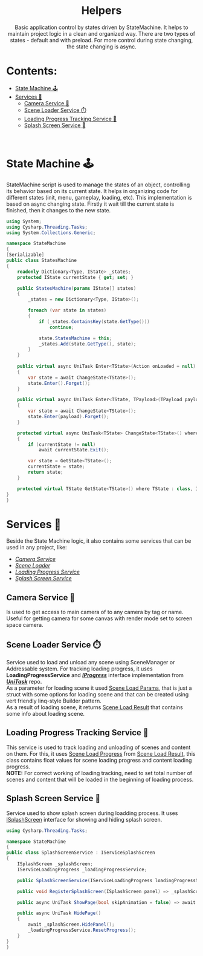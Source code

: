 <h1 align="center">
Helpers
</h1>
<div align="center">
Basic application control by states driven by StateMachine. It helps to maintain project logic in a clean and organized way. There are two
types of states - default and with preload. For more control during state changing, the state changing is async.

</div>

# Contents:
- [State Machine 🕹️](#state-machine-)
- [Services 🧰](#services-)
  - [Camera Service 🎥](#camera-service-)
  - [Scene Loader Service ⏱️](#scene-loader-service-)
  - [Loading Progress Tracking Service 📼](#loading-progress-tracking-service-)
  - [Splash Screen Service 🧩](#splash-screen-service-)

# <br>State Machine 🕹️
StateMachine script is used to manage the states of an object, controlling its behavior based on its current state.
It helps in organizing code for different states (init, menu, gameplay, loading, etc). This implementation is based on async changing state.
Firstly it wait till the current state is finished, then it changes to the new state.
```csharp
using System;
using Cysharp.Threading.Tasks;
using System.Collections.Generic;

namespace StateMachine
{
[Serializable]
public class StatesMachine
{
    readonly Dictionary<Type, IState> _states;
    protected IState currentState { get; set; }

    public StatesMachine(params IState[] states)
    {
        _states = new Dictionary<Type, IState>();

        foreach (var state in states)
        {
            if (_states.ContainsKey(state.GetType()))
                continue;

            state.StatesMachine = this;
            _states.Add(state.GetType(), state);
        }
    }
    
    public virtual async UniTask Enter<TState>(Action onLoaded = null) where TState : class, IStateEnter
    {
        var state = await ChangeState<TState>();
        state.Enter().Forget();
    }

    public virtual async UniTask Enter<TState, TPayload>(TPayload payload) where TState : class, IStateEnterPayload<TPayload>
    {
        var state = await ChangeState<TState>();
        state.Enter(payload).Forget();
    }

    protected virtual async UniTask<TState> ChangeState<TState>() where TState : class, IState
    {
        if (currentState != null)
            await currentState.Exit();

        var state = GetState<TState>();
        currentState = state;
        return state;
    }

    protected virtual TState GetState<TState>() where TState : class, IState => _states[typeof(TState)] as TState;
}
}
```


# Services 🧰
Beside the State Machine logic, it also contains some services that can be used in any project, like:
<i>
- [Camera Service](Services/CameraService.cs)
- [Scene Loader](Services/SceneLoaderService.cs)
- [Loading Progress Service](Services/LoadingProgressService.cs)
- [Splash Screen Service](Services/SplashScreenService.cs)
</i>

## Camera Service 🎥
Is used to get access to main camera of to any camera by tag or name. Useful for getting camera for some canvas with render mode set to
screen space camera.

## Scene Loader Service ⏱️
Service used to load and unload any scene using SceneManager or Addressable system. For tracking loading progress, it uses 
<b>LoadingProgressService</b> and <i><b><a href="https://github.com/Cysharp/UniTask?tab=readme-ov-file#progress">IProgress</a></b></i> 
interface implementation from <i><b><a href="https://github.com/Cysharp/UniTask">UniTask</a></b></i> repo.
<br>As a parameter for loading scene it used [Scene Load Params](SceneLoadInfo/SceneLoadParams.cs), that is just a struct with some options for loading 
scene and that can be created using vert friendly linq-style Builder pattern.
<br>As a result of loading scene, it returns [Scene Load Result](SceneLoadInfo/SceneLoadResult.cs) that contains some info about loading scene.

## Loading Progress Tracking Service 📼
This service is used to track loading and unloading of scenes and content on them. For this, it uses [Scene Load Progress](SceneLoadInfo/SceneLoadProgress.cs)
from [Scene Load Result](SceneLoadInfo/SceneLoadResult.cs), this class contains float values for scene loading progress and content loading progress.
<br><b>NOTE:</b> For correct working of loading tracking, need to set total number of scenes and content that will be loaded in the beginning of loading process.

## Splash Screen Service 🧩
Service used to show splash screen during loadding process. It uses [ISplashScreen](Interfaces/ISplashScreen.cs) interface for showing and hiding splash screen.
```csharp
using Cysharp.Threading.Tasks;

namespace StateMachine
{
public class SplashScreenService : IServiceSplashScreen
{
    ISplashScreen _splashScreen;
    IServiceLoadingProgress _loadingProgressService;

    public SplashScreenService(IServiceLoadingProgress loadingProgressService) => _loadingProgressService = loadingProgressService;

    public void RegisterSplashScreen(ISplashScreen panel) => _splashScreen = panel;

    public async UniTask ShowPage(bool skipAnimation = false) => await _splashScreen.ShowPanel(skipAnimation);

    public async UniTask HidePage()
    {
        await _splashScreen.HidePanel();
        _loadingProgressService.ResetProgress();
    }
}
}
```